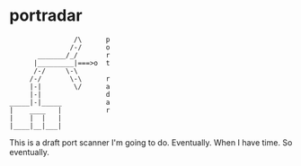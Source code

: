 # portradar
```
                /\      p
               /-/      o
       _______/_/       r
      |_________|===>o  t
      /-/     \-\
     /-/       \-\      r
     |-|        \/      a
     |-|                d
_____|-|_____           a
|    ____   |           r
|    |  |   |
|____|__|___|
```
This is a draft port scanner I'm going to do. Eventually. When I have time. So eventually.
